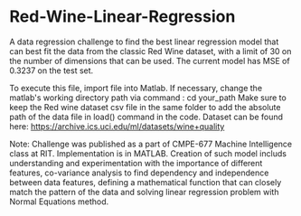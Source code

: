 # Red-Wine-Linear-Regression
A data regression challenge to find the best linear regression model that can best fit the data from the classic Red Wine dataset, with a limit of 30 on the number of dimensions that can be used. 
The current model has MSE of 0.3237 on the test set.

To execute this file, import file into Matlab.
If necessary, change the matlab's working directory path via command : cd your_path
Make sure to keep the Red wine dataset csv file in the same folder to add the absolute path of the data file in load() command in the code. 
Dataset can be found here: https://archive.ics.uci.edu/ml/datasets/wine+quality

Note:
Challenge was published as a part of CMPE-677 Machine Intelligence class at RIT. 
Implementation is in MATLAB. Creation of such model includs understanding and experimentation with the importance of different features, co-variance analysis to find dependency and independence between data features, defining a mathematical function that can closely match the pattern of the data and solving linear regression problem with Normal Equations method.
